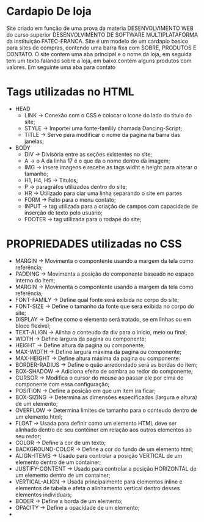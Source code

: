 # Cardapio De loja
Site criado em função de uma prova da materia DESENVOLVIMENTO WEB do curso superior DESENVOLVIMENTO DE SOFTWARE MULTIPLATAFORMA da instituição FATEC-FRANCA. Site é um modelo de um cardapio basico para sites de compras, contendo uma barra fixa com SOBRE, PRODUTOS E CONTATO. O site contem uma aba principal e o nome da loja, em seguida tem um texto falando sobre a loja, em baixo contém alguns produtos com valores. Em seguinte uma aba para contato

# Tags utilizadas no HTML

- HEAD
  - LINK -> Conexão com o CSS e colocar o icone do lado do titulo do site;
  - STYLE -> Importei uma fonte-famlily chamada Dancing-Script;
  - TITLE -> Serve para modificar o nome da pagina na barra das janelas;
- BODY
  - DIV -> Divisória entre as seções existentes no site;
  - A -> o A da linha 17 é o que da o nome dentro da imagem;
  - IMG -> insere imagens e recebe as tags widht e height para alterar o tamanho;
  - H1, H4, H5 -> Titulos;
  - P -> paragráfos utilizados dentro do site;
  - HR -> Utilizado para ciar uma linha separando o site em partes
  - FORM -> Feito para o menu contato;
  - INPUT -> tag utilizada para a criação de campos com capacidade de inserção de texto pelo usuário;
  - FOOTER -> tag utilizada para o rodapé do site;

# PROPRIEDADES utilizadas no CSS

  - MARGIN -> Movimenta o compontente usando a margem da tela como referência;
  - PADDING -> Movimenta a posição do componente baseado no espaço interno do item;
  - MARGIN -> Movimenta o compontente usando a margem da tela como referência;
  - FONT-FAMILY -> Define qual fonte será exibida no corpo do site;
  - FONT-SIZE -> Define o tamanho da fonte que sera exibida no corpo do site;
  - DISPLAY -> Define como o elemento será tratado, se em linhas ou em bloco flexivel;
  - TEXT-ALIGN -> Alinha o conteudo da div para o inicio, meio ou final;
  - WIDTH -> Define largura da pagina ou componente;
  - HEIGHT -> Define altura da pagina ou componente;
  - MAX-WIDTH -> Define largura máxima da pagina ou componente;
  - MAX-HEIGHT -> Define altura máxima da pagina ou componente:
  - BORDER-RADIUS -> Define o quão arredondado será as bordas do item;
  - BOX-SHADOW -> Adiciona efeito de sombra ao redor do componente;
  - CURSOR -> Modifica o cursor do mouse ao passar ele por cima do componente com essa configuração;
  - POSITION -> Define a posição em que um item ira ficar;
  - BOX-SIZING -> Determina as dimensões especificadas (largura e altura) de um elemento;
  - OVERFLOW -> Determina limites de tamanho para o conteudo dentro de um elemento html;
  - FLOAT ->  Usada para definir como um elemento HTML deve ser alinhado dentro de seu contêiner em relação aos outros elementos ao seu redor;
  - COLOR -> Define a cor de um texto;
  - BACKGROUND-COLOR -> Define a cor do fundo de um elemento html;
  - ALIGN-ITEMS -> Usado para controlar a posição VERTICAL de um elemento dentro de um container;
  - JUSTIFY-CONTENT -> Usado para controlar a posição HORIZONTAL de um elemento dentro de um container;
  - VERTICAL-ALIGN -> Usada principalmente para elementos inline e elementos de tabela e afeta o alinhamento vertical dentro desses elementos individuais;
  - BODER -> Define a borda de um elemento;
  - OPACITY -> Define a opacidade de um elemento;
  - 
